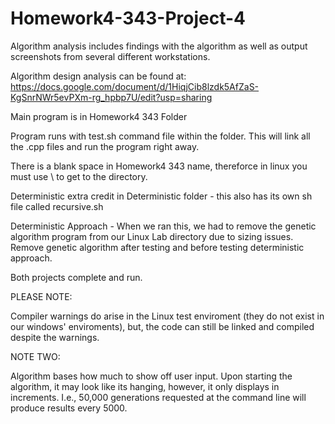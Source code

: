 # Homework4-343-Project-4

Algorithm analysis includes findings with the algorithm as well as output screenshots from several different workstations. 

Algorithm design analysis can be found at: https://docs.google.com/document/d/1HiqjCib8lzdk5AfZaS-KgSnrNWr5evPXm-rg_hpbp7U/edit?usp=sharing

Main program is in Homework4 343 Folder 

Program runs with test.sh command file within the folder. This will link all the .cpp files and run the program right away. 


There is a blank space in Homework4 343 name, thereforce in linux you must use \ to get to the directory. 

Deterministic extra credit in Deterministic folder - this also has its own sh file called recursive.sh 

Deterministic Approach - When we ran this, we had to remove the genetic algorithm program from our Linux Lab directory due to sizing issues. Remove genetic algorithm after testing and before testing deterministic approach. 

Both projects complete and run. 


PLEASE NOTE:

Compiler warnings do arise in the Linux test enviroment (they do not exist in our windows' enviroments), 
but, the code can still be linked and compiled despite the warnings. 

NOTE TWO: 

Algorithm bases how much to show off user input. Upon starting the algorithm, it may look like its hanging, however, it only displays in increments. I.e., 50,000 generations requested at the command line will produce results every 5000.

